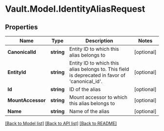 # Vault.Model.IdentityAliasRequest

## Properties

Name | Type | Description | Notes
------------ | ------------- | ------------- | -------------
**CanonicalId** | **string** | Entity ID to which this alias belongs to | [optional] 
**EntityId** | **string** | Entity ID to which this alias belongs to. This field is deprecated in favor of &#39;canonical_id&#39;. | [optional] 
**Id** | **string** | ID of the alias | [optional] 
**MountAccessor** | **string** | Mount accessor to which this alias belongs to | [optional] 
**Name** | **string** | Name of the alias | [optional] 

[[Back to Model list]](../README.md#documentation-for-models) [[Back to API list]](../README.md#documentation-for-api-endpoints) [[Back to README]](../README.md)

